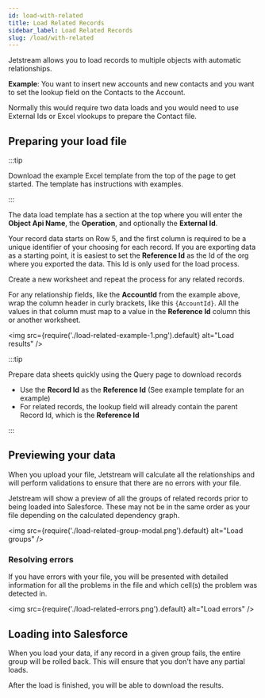 ```yaml
---
id: load-with-related
title: Load Related Records
sidebar_label: Load Related Records
slug: /load/with-related
---
```


Jetstream allows you to load records to multiple objects with automatic relationships.

**Example**: You want to insert new accounts and new contacts and you want to set the lookup field on the Contacts to the Account.

Normally this would require two data loads and you would need to use External Ids or Excel vlookups to prepare the Contact file.

## Preparing your load file

:::tip

Download the example Excel template from the top of the page to get started. The template has instructions with examples.

:::

The data load template has a section at the top where you will enter the **Object Api Name**, the **Operation**, and optionally the **External Id**.

Your record data starts on Row 5, and the first column is required to be a unique identifier of your choosing for each record. If you are exporting data as a starting point, it is easiest to set the **Reference Id** as the Id of the org where you exported the data. This Id is only used for the load process.

Create a new worksheet and repeat the process for any related records.

For any relationship fields, like the **AccountId** from the example above, wrap the column header in curly brackets, like this `{AccountId}`. All the values in that column must map to a value in the **Reference Id** column this or another worksheet.

<img src={require('./load-related-example-1.png').default} alt="Load results" />

:::tip

Prepare data sheets quickly using the Query page to download records

- Use the **Record Id** as the **Reference Id** (See example template for an example)
- For related records, the lookup field will already contain the parent Record Id, which is the **Reference Id**

:::

## Previewing your data

When you upload your file, Jetstream will calculate all the relationships and will perform validations to ensure that there are no errors with your file.

Jetstream will show a preview of all the groups of related records prior to being loaded into Salesforce. These may not be in the same order as your file depending on the calculated dependency graph.

<img src={require('./load-related-group-modal.png').default} alt="Load groups" />

### Resolving errors

If you have errors with your file, you will be presented with detailed information for all the problems in the file and which cell(s) the problem was detected in.

<img src={require('./load-related-errors.png').default} alt="Load errors" />

## Loading into Salesforce

When you load your data, if any record in a given group fails, the entire group will be rolled back. This will ensure that you don't have any partial loads.

After the load is finished, you will be able to download the results.
